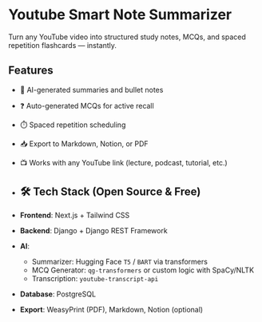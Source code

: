 # Youtube Smart Note Summarizer

Turn any YouTube video into structured study notes, MCQs, and spaced repetition flashcards — instantly.

## Features

- 🧠 AI-generated summaries and bullet notes
- ❓ Auto-generated MCQs for active recall
- ⏱️ Spaced repetition scheduling
- 📥 Export to Markdown, Notion, or PDF
- 📺 Works with any YouTube link (lecture, podcast, tutorial, etc.)

- ## 🛠 Tech Stack (Open Source & Free)

- **Frontend**: Next.js + Tailwind CSS
- **Backend**: Django + Django REST Framework
- **AI**:
  - Summarizer: Hugging Face `T5` / `BART` via transformers
  - MCQ Generator: `qg-transformers` or custom logic with SpaCy/NLTK
  - Transcription: `youtube-transcript-api`
- **Database**: PostgreSQL
- **Export**: WeasyPrint (PDF), Markdown, Notion (optional)
